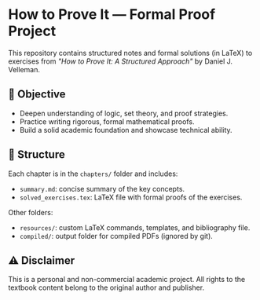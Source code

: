 # How to Prove It — Formal Proof Project

This repository contains structured notes and formal solutions (in LaTeX) to exercises from *"How to Prove It: A Structured Approach"* by Daniel J. Velleman.

## 🎯 Objective

- Deepen understanding of logic, set theory, and proof strategies.
- Practice writing rigorous, formal mathematical proofs.
- Build a solid academic foundation and showcase technical ability.

## 📁 Structure

Each chapter is in the `chapters/` folder and includes:
- `summary.md`: concise summary of the key concepts.
- `solved_exercises.tex`: LaTeX file with formal proofs of the exercises.

Other folders:
- `resources/`: custom LaTeX commands, templates, and bibliography file.
- `compiled/`: output folder for compiled PDFs (ignored by git).

## ⚠️ Disclaimer

This is a personal and non-commercial academic project. All rights to the textbook content belong to the original author and publisher.

